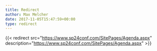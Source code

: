 ```yaml
---
title: Redirect
author: Max Melcher
date: 2017-11-05T15:47:59+00:00
type: redirect
---
```

{{< redirect src="https://www.sp24conf.com/SitePages/Agenda.aspx" description="https://www.sp24conf.com/SitePages/Agenda.aspx" >}}
